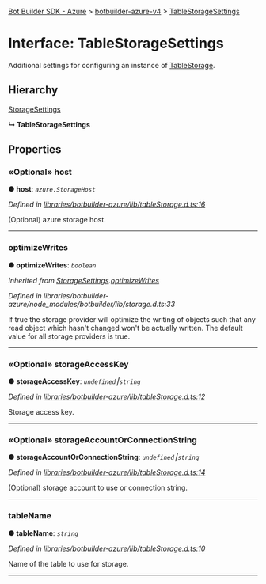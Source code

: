 [Bot Builder SDK - Azure](../README.md) > [botbuilder-azure-v4](../modules/botbuilder_azure_v4.md) > [TableStorageSettings](../interfaces/botbuilder_azure_v4.tablestoragesettings.md)



# Interface: TableStorageSettings


Additional settings for configuring an instance of [TableStorage](../classes/botbuilder_azure_v4.tablestorage.html).

## Hierarchy


 [StorageSettings](botbuilder.storagesettings.md)

**↳ TableStorageSettings**








## Properties
<a id="host"></a>

### «Optional» host

**●  host**:  *`azure.StorageHost`* 

*Defined in [libraries/botbuilder-azure/lib/tableStorage.d.ts:16](https://github.com/Microsoft/botbuilder-js/blob/a28edbb/libraries/botbuilder-azure/lib/tableStorage.d.ts#L16)*



(Optional) azure storage host.




___

<a id="optimizewrites"></a>

###  optimizeWrites

**●  optimizeWrites**:  *`boolean`* 

*Inherited from [StorageSettings](botbuilder.storagesettings.md).[optimizeWrites](botbuilder.storagesettings.md#optimizewrites)*

*Defined in libraries/botbuilder-azure/node_modules/botbuilder/lib/storage.d.ts:33*



If true the storage provider will optimize the writing of objects such that any read object which hasn't changed won't be actually written. The default value for all storage providers is true.




___

<a id="storageaccesskey"></a>

### «Optional» storageAccessKey

**●  storageAccessKey**:  *`undefined`⎮`string`* 

*Defined in [libraries/botbuilder-azure/lib/tableStorage.d.ts:12](https://github.com/Microsoft/botbuilder-js/blob/a28edbb/libraries/botbuilder-azure/lib/tableStorage.d.ts#L12)*



Storage access key.




___

<a id="storageaccountorconnectionstring"></a>

### «Optional» storageAccountOrConnectionString

**●  storageAccountOrConnectionString**:  *`undefined`⎮`string`* 

*Defined in [libraries/botbuilder-azure/lib/tableStorage.d.ts:14](https://github.com/Microsoft/botbuilder-js/blob/a28edbb/libraries/botbuilder-azure/lib/tableStorage.d.ts#L14)*



(Optional) storage account to use or connection string.




___

<a id="tablename"></a>

###  tableName

**●  tableName**:  *`string`* 

*Defined in [libraries/botbuilder-azure/lib/tableStorage.d.ts:10](https://github.com/Microsoft/botbuilder-js/blob/a28edbb/libraries/botbuilder-azure/lib/tableStorage.d.ts#L10)*



Name of the table to use for storage.




___


